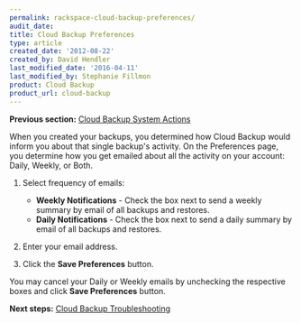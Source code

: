 ```yaml
---
permalink: rackspace-cloud-backup-preferences/
audit_date:
title: Cloud Backup Preferences
type: article
created_date: '2012-08-22'
created_by: David Hendler
last_modified_date: '2016-04-11'
last_modified_by: Stephanie Fillmon
product: Cloud Backup
product_url: cloud-backup
---
```


**Previous section:** [Cloud Backup System Actions](/how-to/rackspace-cloud-backup-system-actions)

When you created your backups, you determined how Cloud Backup would
inform you about that single backup's activity. On the Preferences page,
you determine how you get emailed about all the activity on your
account: Daily, Weekly, or Both.

1.  Select frequency of emails:

    -   **Weekly Notifications** - Check the box next to send a weekly
        summary by email of all backups and restores.
    -   **Daily Notifications** - Check the box next to send a daily
        summary by email of all backups and restores.

2.  Enter your email address.

3.  Click the **Save Preferences** button.

You may cancel your Daily or Weekly emails by unchecking the respective boxes and click **Save Preferences** button.

**Next steps:** [Cloud Backup Troubleshooting](/how-to/cloud-backup-troubleshooting)
